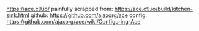 https://ace.c9.io/
painfully scrapped from: https://ace.c9.io/build/kitchen-sink.html
github: https://github.com/ajaxorg/ace
config: https://github.com/ajaxorg/ace/wiki/Configuring-Ace
